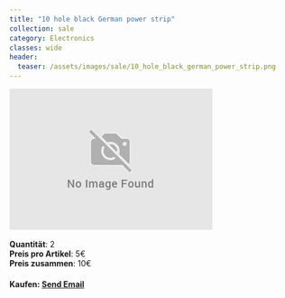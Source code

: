 ```yaml
---
title: "10 hole black German power strip"
collection: sale
category: Electronics
classes: wide
header: 
  teaser: /assets/images/sale/10_hole_black_german_power_strip.png
---
```




<a href="">
  <img src="/assets/images/sale/10_hole_black_german_power_strip.png" alt="10 hole black German power strip">
</a>

   **Quantit&#228;t**: 2  
   **Preis pro Artikel**: 5€  
   **Preis zusammen**: 10€  


#### Kaufen: <a href = "mailto:digitaldasler@gmail.com?subject=10 hole black German power strip">Send Email</a>

